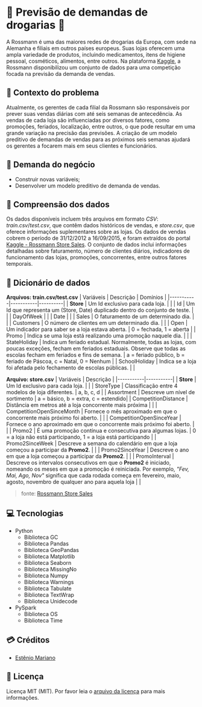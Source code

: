 # 🔎 Previsão de demandas de drogarias 🏪

A Rossmann é uma das maiores redes de drogarias da Europa, com sede na Alemanha e filiais em outros países europeus. Suas lojas oferecem uma ampla variedade de produtos, incluindo medicamentos, itens de higiene pessoal, cosméticos, alimentos, entre outros. Na plataforma [Kaggle](https://www.kaggle.com/competitions/rossmann-store-sales), a Rossmann disponibilizou um conjunto de dados para uma competição focada na previsão da demanda de vendas.

## 🚨 Contexto do problema

Atualmente, os gerentes de cada filial da Rossmann são responsáveis por prever suas vendas diárias com até seis semanas de antecedência. As vendas de cada loja são influenciadas por diversos fatores, como promoções, feriados, localização, entre outros, o que pode resultar em uma grande variação na precisão das previsões. A criação de um modelo preditivo de demandas de vendas para as próximos seis semanas ajudará os gerentes a focarem mais em seus clientes e funcionários.

## 💼 Demanda do negócio

- Construir novas variáveis;
- Desenvolver um modelo preditivo de demanda de vendas.

## 📃 Compreensão dos dados

Os dados disponíveis incluem três arquivos em formato _CSV_: _train.csv_/_test.csv_, que contêm dados históricos de vendas, e _store.csv_, que oferece informações suplementares sobre as lojas. Os dados de vendas cobrem o período de 31/12/2012 a 16/09/2015, e foram extraídos do portal [Kaggle - Rossmann Store Sales](https://www.kaggle.com/competitions/rossmann-store-sales). O conjunto de dados inclui informações detalhadas sobre faturamento, número de clientes diários, indicadores de funcionamento das lojas, promoções, concorrentes, entre outros fatores temporais.

## 📓 Dicionário de dados

**Arquivos: train.csv/test.csv**
| Variáveis | Descrição | Domínios |
|-----------|-----------|----------|
| **Store** | Um Id exclusivo para cada loja. | |
| Id | Um Id que representa um (Store, Date) duplicado dentro do conjunto de teste. | |
| DayOfWeek | |
| Date | |
| Sales | O faturamento de um determinado dia. | |
| Customers | O número de clientes em um determinado dia. | |
| Open | Um indicador para saber se a loja estava aberta. | 0 = fechada, 1 = aberta |
| Promo | Indica se uma loja está realizando uma promoção naquele dia. | |
| StateHoliday | Indica um feriado estadual. Normalmente, todas as lojas, com poucas exceções, fecham em feriados estaduais. Observe que todas as escolas fecham em feriados e fins de semana. | a = feriado público, b = feriado de Páscoa, c = Natal, 0 = Nenhum |
| SchoolHoliday | Indica se a loja foi afetada pelo fechamento de escolas públicas. | |

**Arquivo: store.csv**
| Variáveis | Descrição |
|-----------|-----------|
| **Store** | Um Id exclusivo para cada loja. | |
| StoreType | Classificação entre 4 modelos de loja diferentes. | a, b, c, d |
| Assortment | Descreve um nível de sortimento | a = básico, b = extra, c = estendido|
| CompetitionDistance | Distância em metros até a loja concorrente mais próxima | |
| CompetitionOpenSinceMonth | Fornece o mês aproximado em que o concorrente mais próximo foi aberto. | |
| CompetitionOpenSinceYear | Fornece o ano aproximado em que o concorrente mais próximo foi aberto. | |
| Promo2 | É uma promoção contínua e consecutiva para algumas lojas. | 0 = a loja não está participando, 1 = a loja está participando |
| Promo2SinceWeek | Descreve a semana do calendário em que a loja começou a participar da **Promo2**. | |
| Promo2SinceYear | Descreve o ano em que a loja começou a participar da **Promo2**. | |
| PromoInterval | Descreve os intervalos consecutivos em que o **Promo2** é iniciado, nomeando os meses em que a promoção é reiniciada. Por exemplo, _"Fev, Mai, Ago, Nov"_ significa que cada rodada começa em fevereiro, maio, agosto, novembro de qualquer ano para aquela loja | |

> fonte: [Rossmann Store Sales](https://www.kaggle.com/competitions/rossmann-store-sales)

## 💻 Tecnologias

- Python
  - Biblioteca GC
  - Biblioteca Pandas
  - Biblioteca GeoPandas
  - Biblioteca Matplotlib
  - Biblioteca Seaborn
  - Biblioteca MissingNo
  - Biblioteca Numpy
  - Biblioteca Warnings
  - Biblioteca Tabulate
  - Biblioteca TextWrap
  - Biblioteca Unidecode
- PySpark
  - Biblioteca OS
  - Biblioteca Time


## 💳 Créditos

- [Estênio Mariano](https://github.com/emso-exe)

## 🔖 Licença

Licença MIT (MIT). Por favor leia o [arquivo da licença](LICENSE.md) para mais informações.